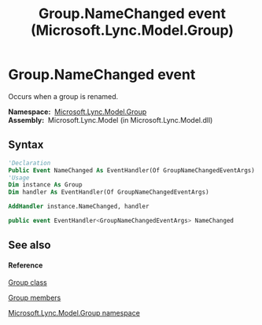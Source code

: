 ﻿---
title: Group.NameChanged event (Microsoft.Lync.Model.Group)
TOCTitle: NameChanged event
ms:assetid: E:Microsoft.Lync.Model.Group.Group.NameChanged_DI_3_UC_OCS14MrefLyncWPF
ms:mtpsurl: https://msdn.microsoft.com/en-us/library/microsoft.lync.model.group.group.namechanged_di_3_uc_ocs14mreflyncwpf(v=office.15)
ms:contentKeyID: 48601957
ms.date: 07/28/2014
mtps_version: v=office.15
f1_keywords:
- Microsoft.Lync.Model.Group.Group.NameChanged
dev_langs:
- CSharp
- JScript
- VB
- other
---

# Group.NameChanged event

Occurs when a group is renamed.

**Namespace:**  [Microsoft.Lync.Model.Group](microsoft-lync-model-group-namespace_2.md)  
**Assembly:**  Microsoft.Lync.Model (in Microsoft.Lync.Model.dll)

## Syntax

``` vb
'Declaration
Public Event NameChanged As EventHandler(Of GroupNameChangedEventArgs)
'Usage
Dim instance As Group
Dim handler As EventHandler(Of GroupNameChangedEventArgs)

AddHandler instance.NameChanged, handler
```

``` csharp
public event EventHandler<GroupNameChangedEventArgs> NameChanged
```

## See also

#### Reference

[Group class](group-class-microsoft-lync-model-group_2.md)

[Group members](group-members-microsoft-lync-model-group_2.md)

[Microsoft.Lync.Model.Group namespace](microsoft-lync-model-group-namespace_2.md)


